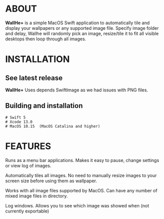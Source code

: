 # ABOUT

**WallHe+** is a simple MacOS Swift application to automatically tile and display your wallpapers or any supported image file.
Specify image folder and delay, Wallhe will randomly pick an image, resize/tile it to fit all visible desktops then loop through all images. 

# INSTALLATION

## See latest release

**WallHe+**
Uses depends SwiftImage as we had issues with PNG files. 

## Building and installation

    # Swift 5
    # Xcode 13.0
    # MacOS 10.15  (MacOS Catalina and higher)  

# FEATURES

Runs as a menu bar applications.
Makes it easy to pause, change settings or view log of images.

Automatically tiles all images.
No need to manually resize images to your screen size before using them as wallpaper.

Works with all image files supported by MacOS.
Can have any number of mixed image files in directory.

Log windows.
Allows you to see which image was showed when (not currently exportable) 
